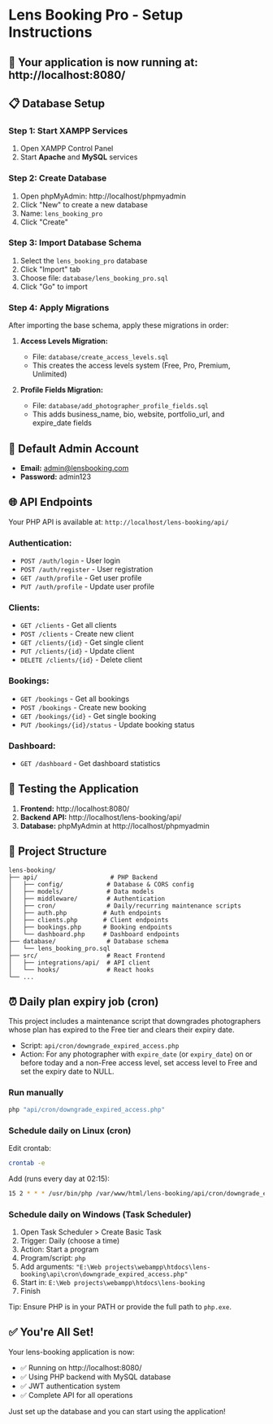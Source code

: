 # Lens Booking Pro - Setup Instructions

## 🚀 **Your application is now running at: http://localhost:8080/**

## 📋 **Database Setup**

### Step 1: Start XAMPP Services

1. Open XAMPP Control Panel
2. Start **Apache** and **MySQL** services

### Step 2: Create Database

1. Open phpMyAdmin: http://localhost/phpmyadmin
2. Click "New" to create a new database
3. Name: `lens_booking_pro`
4. Click "Create"

### Step 3: Import Database Schema

1. Select the `lens_booking_pro` database
2. Click "Import" tab
3. Choose file: `database/lens_booking_pro.sql`
4. Click "Go" to import

### Step 4: Apply Migrations

After importing the base schema, apply these migrations in order:

1. **Access Levels Migration:**

   - File: `database/create_access_levels.sql`
   - This creates the access levels system (Free, Pro, Premium, Unlimited)

2. **Profile Fields Migration:**
   - File: `database/add_photographer_profile_fields.sql`
   - This adds business_name, bio, website, portfolio_url, and expire_date fields

## 🔐 **Default Admin Account**

- **Email:** admin@lensbooking.com
- **Password:** admin123

## 🌐 **API Endpoints**

Your PHP API is available at: `http://localhost/lens-booking/api/`

### Authentication:

- `POST /auth/login` - User login
- `POST /auth/register` - User registration
- `GET /auth/profile` - Get user profile
- `PUT /auth/profile` - Update user profile

### Clients:

- `GET /clients` - Get all clients
- `POST /clients` - Create new client
- `GET /clients/{id}` - Get single client
- `PUT /clients/{id}` - Update client
- `DELETE /clients/{id}` - Delete client

### Bookings:

- `GET /bookings` - Get all bookings
- `POST /bookings` - Create new booking
- `GET /bookings/{id}` - Get single booking
- `PUT /bookings/{id}/status` - Update booking status

### Dashboard:

- `GET /dashboard` - Get dashboard statistics

## 🔧 **Testing the Application**

1. **Frontend:** http://localhost:8080/
2. **Backend API:** http://localhost/lens-booking/api/
3. **Database:** phpMyAdmin at http://localhost/phpmyadmin

## 📁 **Project Structure**

```
lens-booking/
├── api/                    # PHP Backend
│   ├── config/            # Database & CORS config
│   ├── models/            # Data models
│   ├── middleware/        # Authentication
│   ├── cron/              # Daily/recurring maintenance scripts
│   ├── auth.php          # Auth endpoints
│   ├── clients.php       # Client endpoints
│   ├── bookings.php      # Booking endpoints
│   └── dashboard.php     # Dashboard endpoints
├── database/              # Database schema
│   └── lens_booking_pro.sql
├── src/                   # React Frontend
│   ├── integrations/api/  # API client
│   └── hooks/             # React hooks
└── ...
```

## ⏰ Daily plan expiry job (cron)

This project includes a maintenance script that downgrades photographers whose plan has expired to the Free tier and clears their expiry date.

- Script: `api/cron/downgrade_expired_access.php`
- Action: For any photographer with `expire_date` (or `expiry_date`) on or before today and a non-Free access level, set access level to Free and set the expiry date to NULL.

### Run manually

```powershell
php "api/cron/downgrade_expired_access.php"
```

### Schedule daily on Linux (cron)

Edit crontab:

```bash
crontab -e
```

Add (runs every day at 02:15):

```bash
15 2 * * * /usr/bin/php /var/www/html/lens-booking/api/cron/downgrade_expired_access.php >> /var/log/lens-booking-cron.log 2>&1
```

### Schedule daily on Windows (Task Scheduler)

1. Open Task Scheduler > Create Basic Task
2. Trigger: Daily (choose a time)
3. Action: Start a program
4. Program/script: `php`
5. Add arguments: `"E:\Web projects\webampp\htdocs\lens-booking\api\cron\downgrade_expired_access.php"`
6. Start in: `E:\Web projects\webampp\htdocs\lens-booking`
7. Finish

Tip: Ensure PHP is in your PATH or provide the full path to `php.exe`.

## ✅ **You're All Set!**

Your lens-booking application is now:

- ✅ Running on http://localhost:8080/
- ✅ Using PHP backend with MySQL database
- ✅ JWT authentication system
- ✅ Complete API for all operations

Just set up the database and you can start using the application!
